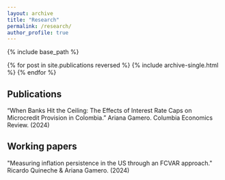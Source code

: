 ```yaml
---
layout: archive
title: "Research"
permalink: /research/
author_profile: true
---
```


{% include base_path %}

{% for post in site.publications reversed %}
  {% include archive-single.html %}
{% endfor %}

## Publications
“When Banks Hit the Ceiling: The Effects of Interest Rate Caps on Microcredit Provision in Colombia.” Ariana Gamero. Columbia Economics Review. (2024)


## Working papers
"Measuring inflation persistence in the US through an FCVAR approach." Ricardo Quineche & Ariana Gamero. (2024)
